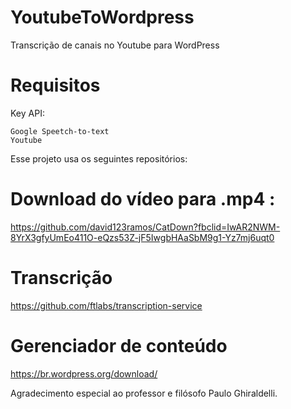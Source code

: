 # YoutubeToWordpress
Transcrição de canais no Youtube para WordPress

# Requisitos

Key API:
    
    Google Speetch-to-text
    Youtube

Esse projeto usa os seguintes repositórios:

# Download do vídeo para .mp4 : 

https://github.com/david123ramos/CatDown?fbclid=IwAR2NWM-8YrX3gfyUmEo411O-eQzs53Z-jF5IwgbHAaSbM9g1-Yz7mj6uqt0

# Transcrição

https://github.com/ftlabs/transcription-service

# Gerenciador de conteúdo

https://br.wordpress.org/download/

Agradecimento especial ao professor e filósofo Paulo Ghiraldelli.
